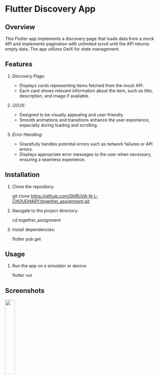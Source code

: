# Flutter Discovery App

## Overview

This Flutter app implements a discovery page that loads data from a mock API and implements pagination with unlimited scroll until the API returns empty data. The app utilizes GetX for state management.

## Features

1. *Discovery Page:*
   - Displays cards representing items fetched from the mock API.
   - Each card shows relevant information about the item, such as title, description, and image if available.

2. *UI/UX:*
   - Designed to be visually appealing and user-friendly.
   - Smooth animations and transitions enhance the user experience, especially during loading and scrolling.

3. *Error Handling:*
   - Gracefully handles potential errors such as network failures or API errors.
   - Displays appropriate error messages to the user when necessary, ensuring a seamless experience.

## Installation

1. Clone the repository:
   
    git clone https://github.com/DHRUVA-N-L-CHOUDHARY/together_assignment.git
    

3. Navigate to the project directory:
   
    cd together_assignment
    

4. Install dependencies:
   
    flutter pub get
    

## Usage

1. Run the app on a simulator or device:
   
    flutter run
    
    
## Screenshots
<img src="https://github.com/DHRUVA-N-L-CHOUDHARY/together_assignment/assets/96297602/a8291121-86cf-46c2-bd5c-2e839f017755" width
="25%"></img>
